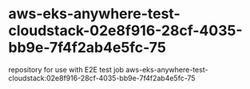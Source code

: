 # aws-eks-anywhere-test-cloudstack-02e8f916-28cf-4035-bb9e-7f4f2ab4e5fc-75
repository for use with E2E test job aws-eks-anywhere-test-cloudstack:02e8f916-28cf-4035-bb9e-7f4f2ab4e5fc-75
